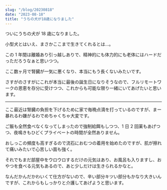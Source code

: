 ```yaml
---
slug: "/blog/20230818"
date: "2023-08-18"
title: "うちの犬が18歳になりました"
---
```


ついにうちの犬が 18 歳になりました。

小型犬とはいえ、まさかここまで生きてくれるとは…。

この 1 年間は離婚あり引っ越しありで、精神的にも体力的にも老体にはハードだっただろうなぁと思いつつ。

ここ数ヶ月で腎臓が一気に悪くなり、本当にもう長くないみたいです。

さすがのさすがにこれが本当に最後の誕生日になりそうなので、フルリモートワークの恩恵を存分に受けつつ、これからも可能な限り一緒にいてあげたいと思います。

---

ここ最近は腎臓の負担を下げるために家で毎晩点滴を打っているのですが、まー暴れるわ嫌がるわでめちゃくちゃ大変です。

ご飯も全然食べなくなってしまったので強制給餌もしつつ、1 日 2 回薬もあげつつ、夜鳴きもひどくプライベートの時間が全然ありません。

おしっこの頻度も高すぎるので流石におむつの着用を始めたのですが、肌が擦れて痛いみたいで心苦しい面も強く。

それでもまだ部屋中をウロウロするだけの元気はあり、お風呂も入りますし、おやつを食べる元気もあるので、あと少しだけは生きられるかなと。

なんだかんだかわいくて仕方がないので、辛い部分キツい部分もかなり大きいんですが、これからもしっかりと介護してあげようと思います。
